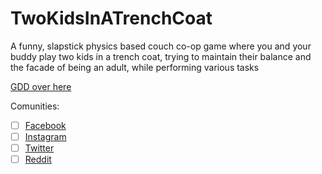 # TwoKidsInATrenchCoat
A funny, slapstick physics based couch co-op game where you and your buddy play two kids in a trench coat, trying to maintain their balance and the facade of being an adult, while performing various tasks

[GDD over here](https://docs.google.com/document/d/1SS10tzKcvzvfL47UIR8101p9Xp7_w4IcSW9eWDkhUHY/view)

Comunities:

- [ ] [Facebook]()
- [ ] [Instagram]()
- [ ] [Twitter]()
- [ ] [Reddit]()

